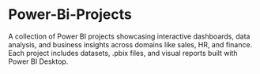 # Power-Bi-Projects
 A collection of Power BI projects showcasing interactive dashboards, data analysis, and business insights across domains like sales, HR, and finance. Each project includes datasets, .pbix files, and visual reports built with Power BI Desktop.
